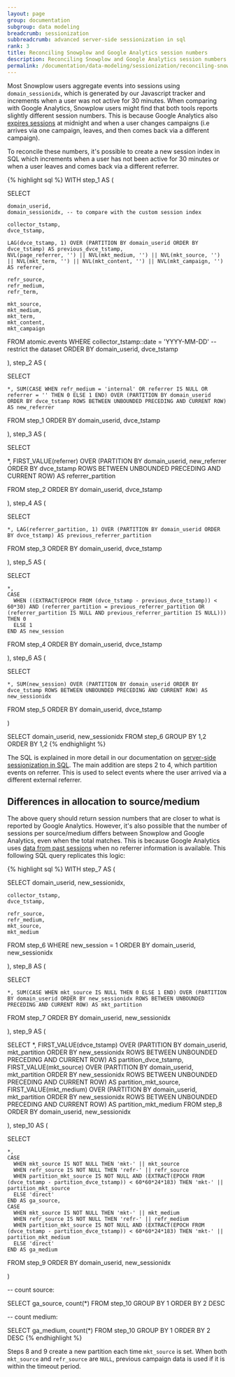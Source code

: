 ```yaml
---
layout: page
group: documentation
subgroup: data modeling
breadcrumb: sessionization
subbreadcrumb: advanced server-side sessionization in sql
rank: 3
title: Reconciling Snowplow and Google Analytics session numbers
description: Reconciling Snowplow and Google Analytics session numbers.
permalink: /documentation/data-modeling/sessionization/reconciling-snowplow-and-ga/
---
```


Most Snowplow users aggregate events into sessions using `domain_sessionidx`, which is generated by our Javascript tracker and increments when a user was not active for 30 minutes. When comparing with Google Analytics, Snowplow users might find that both tools reports slightly different session numbers. This is because Google Analytics also [expires sessions](https://support.google.com/analytics/answer/2731565) at midnight and when a user changes campaigns (i.e arrives via one campaign, leaves, and then comes back via a different campaign).

To reconcile these numbers, it's possible to create a new session index in SQL which increments when a user has not been active for 30 minutes or when a user leaves and comes back via a different referrer.

{% highlight sql %}
WITH step_1 AS (

  SELECT

    domain_userid,
    domain_sessionidx, -- to compare with the custom session index

    collector_tstamp,
    dvce_tstamp,

    LAG(dvce_tstamp, 1) OVER (PARTITION BY domain_userid ORDER BY dvce_tstamp) AS previous_dvce_tstamp,
    NVL(page_referrer, '') || NVL(mkt_medium, '') || NVL(mkt_source, '') || NVL(mkt_term, '') || NVL(mkt_content, '') || NVL(mkt_campaign, '') AS referrer,

    refr_source,
    refr_medium,
    refr_term,

    mkt_source,
    mkt_medium,
    mkt_term,
    mkt_content,
    mkt_campaign

  FROM atomic.events
  WHERE collector_tstamp::date = 'YYYY-MM-DD' -- restrict the dataset
  ORDER BY domain_userid, dvce_tstamp

), step_2 AS (

  SELECT

    *, SUM(CASE WHEN refr_medium = 'internal' OR referrer IS NULL OR referrer = '' THEN 0 ELSE 1 END) OVER (PARTITION BY domain_userid ORDER BY dvce_tstamp ROWS BETWEEN UNBOUNDED PRECEDING AND CURRENT ROW) AS new_referrer

  FROM step_1
  ORDER BY domain_userid, dvce_tstamp

), step_3 AS (

  SELECT

  *, FIRST_VALUE(referrer) OVER (PARTITION BY domain_userid, new_referrer ORDER BY dvce_tstamp ROWS BETWEEN UNBOUNDED PRECEDING AND CURRENT ROW) AS referrer_partition

  FROM step_2
  ORDER BY domain_userid, dvce_tstamp

), step_4 AS (

  SELECT

    *, LAG(referrer_partition, 1) OVER (PARTITION BY domain_userid ORDER BY dvce_tstamp) AS previous_referrer_partition

  FROM step_3
  ORDER BY domain_userid, dvce_tstamp

), step_5 AS (

  SELECT

    *,
    CASE
      WHEN ((EXTRACT(EPOCH FROM (dvce_tstamp - previous_dvce_tstamp)) < 60*30) AND (referrer_partition = previous_referrer_partition OR (referrer_partition IS NULL AND previous_referrer_partition IS NULL))) THEN 0
      ELSE 1
    END AS new_session

  FROM step_4
  ORDER BY domain_userid, dvce_tstamp

), step_6 AS (

  SELECT

    *, SUM(new_session) OVER (PARTITION BY domain_userid ORDER BY dvce_tstamp ROWS BETWEEN UNBOUNDED PRECEDING AND CURRENT ROW) AS new_sessionidx

  FROM step_5
  ORDER BY domain_userid, dvce_tstamp

)

SELECT
  domain_userid,
  new_sessionidx
FROM step_6
GROUP BY 1,2
ORDER BY 1,2
{% endhighlight %}

The SQL is explained in more detail in our documentation on [server-side sessionization in SQL](../basic-sessionization-in-sql). The main addition are steps 2 to 4, which partition events on referrer. This is used to select events where the user arrived via a different external referrer.

## Differences in allocation to source/medium

The above query should return session numbers that are closer to what is reported by Google Analytics. However, it's also possible that the number of sessions per source/medium differs between Snowplow and Google Analytics, even when the total matches. This is because Google Analytics uses [data from past sessions](https://support.google.com/analytics/answer/6205762#flowchart) when no referrer information is available. This following SQL query replicates this logic:

{% highlight sql %}
WITH step_7 AS (

  SELECT
    domain_userid,
    new_sessionidx,

    collector_tstamp,
    dvce_tstamp,

    refr_source,
    refr_medium,
    mkt_source,
    mkt_medium

  FROM step_6
  WHERE new_session = 1
  ORDER BY domain_userid, new_sessionidx

), step_8 AS (

  SELECT

    *, SUM(CASE WHEN mkt_source IS NULL THEN 0 ELSE 1 END) OVER (PARTITION BY domain_userid ORDER BY new_sessionidx ROWS BETWEEN UNBOUNDED PRECEDING AND CURRENT ROW) AS mkt_partition

  FROM step_7
  ORDER BY domain_userid, new_sessionidx

), step_9 AS (

  SELECT
    *,
    FIRST_VALUE(dvce_tstamp) OVER (PARTITION BY domain_userid, mkt_partition ORDER BY new_sessionidx ROWS BETWEEN UNBOUNDED PRECEDING AND CURRENT ROW) AS partition_dvce_tstamp,
    FIRST_VALUE(mkt_source) OVER (PARTITION BY domain_userid, mkt_partition ORDER BY new_sessionidx ROWS BETWEEN UNBOUNDED PRECEDING AND CURRENT ROW) AS partition_mkt_source,
    FIRST_VALUE(mkt_medium) OVER (PARTITION BY domain_userid, mkt_partition ORDER BY new_sessionidx ROWS BETWEEN UNBOUNDED PRECEDING AND CURRENT ROW) AS partition_mkt_medium
  FROM step_8
  ORDER BY domain_userid, new_sessionidx

), step_10 AS (

  SELECT

    *,
    CASE
      WHEN mkt_source IS NOT NULL THEN 'mkt-' || mkt_source
      WHEN refr_source IS NOT NULL THEN 'refr-' || refr_source
      WHEN partition_mkt_source IS NOT NULL AND (EXTRACT(EPOCH FROM (dvce_tstamp - partition_dvce_tstamp)) < 60*60*24*183) THEN 'mkt-' || partition_mkt_source
      ELSE 'direct'
    END AS ga_source,
    CASE
      WHEN mkt_source IS NOT NULL THEN 'mkt-' || mkt_medium
      WHEN refr_source IS NOT NULL THEN 'refr-' || refr_medium
      WHEN partition_mkt_source IS NOT NULL AND (EXTRACT(EPOCH FROM (dvce_tstamp - partition_dvce_tstamp)) < 60*60*24*183) THEN 'mkt-' || partition_mkt_medium
      ELSE 'direct'
    END AS ga_medium

  FROM step_9
  ORDER BY domain_userid, new_sessionidx

)

-- count source:

SELECT
  ga_source,
  count(*)
FROM step_10
GROUP BY 1
ORDER BY 2 DESC

-- count medium:

SELECT
  ga_medium,
  count(*)
FROM step_10
GROUP BY 1
ORDER BY 2 DESC
{% endhighlight %}

Steps 8 and 9 create a new partition each time `mkt_source` is set. When both `mkt_source` and `refr_source` are `NULL`, previous campaign data is used if it is within the timeout period.
